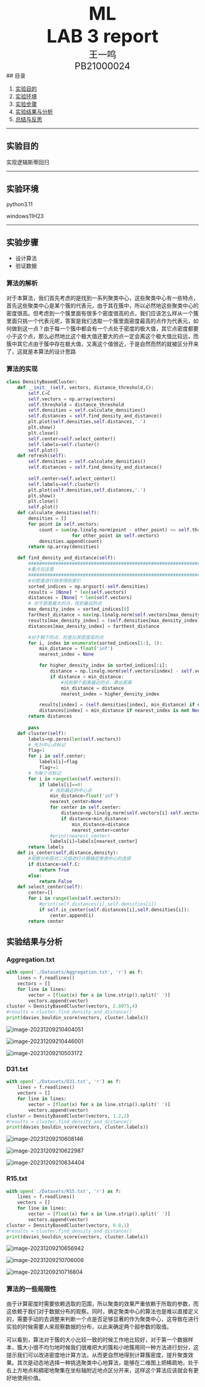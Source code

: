 <center><font size=10><b>ML</b></font></center>
<center><font size=10><b>LAB 3 report</b></font></center>

<center><font size=5>王一鸣</font></center>

<center><font size=5>PB21000024</font></center>
## 目录


1. [实验目的](#实验目的)
2. [实验环境](#实验环境)
3. [实验步骤](#实验步骤)
4. [实验结果与分析](#实验结果与分析)
6. [总结与反思](#总结与反思)
---

## 实验目的

实现逻辑斯蒂回归

---

## 实验环境

python3.11

windows11H23

---

## 实验步骤

- 设计算法
- 验证数据

### 算法的解析

对于本算法，我们首先考虑的是找到一系列聚类中心，这些聚类中心有一些特点，首先这些聚类中心是某个簇的代表元，由于其在簇中，所以必然地这些聚类中心的密度很高。但考虑到一个簇里面有很多个密度很高的点，我们应该怎么样从一个簇里面只挑一个代表元呢，答案是我们选取一个簇里面密度最高的点作为代表元，如何做到这一点？由于每一个簇中都会有一个点处于密度的极大值，其它点密度都要小于这个点，那么必然地比这个极大值还要大的点一定会离这个极大值比较远，而簇中其它点由于簇中存在极大值，又离这个值很近，于是自然而然的就被区分开来了，这就是本算法的设计思路

### 算法的实现

```python
class DensityBasedCluster:
    def __init__(self, vectors, distance_threshold,C):
        self.C=C
        self.vectors = np.array(vectors)
        self.threshold = distance_threshold
        self.densities = self.calculate_densities()
        self.distances = self.find_density_and_distance()
        plt.plot(self.densities,self.distances,'.')
        plt.show()
        plt.close()
        self.center=self.select_center()
        self.labels=self.cluster()
        self.plot()
    def refresh(self):
        self.densities = self.calculate_densities()
        self.distances = self.find_density_and_distance()
        
        self.center=self.select_center()
        self.labels=self.cluster()
        plt.plot(self.densities,self.distances,'.')
        plt.show()
        plt.close()
        self.plot()
    def calculate_densities(self):
        densities = []
        for point in self.vectors:
            count = sum(np.linalg.norm(point - other_point) <= self.threshold 
                        for other_point in self.vectors)
            densities.append(count)
        return np.array(densities)

    def find_density_and_distance(self):
        ################################################################################
        #重点在这里
        #########################################################################
        #对密度进行排序得到索引
        sorted_indices = np.argsort(-self.densities)
        results = [None] * len(self.vectors)
        distances = [None] * len(self.vectors)  
        # 对于密度最大的点，找到最远的点
        max_density_index = sorted_indices[0]
        farthest_distance = max(np.linalg.norm(self.vectors[max_density_index] - point) for point in self.vectors)
        results[max_density_index] = (self.densities[max_density_index], farthest_distance)
        distances[max_density_index] = farthest_distance

		#对于剩下的点，检查比其密度高的点
        for i, index in enumerate(sorted_indices[1:], 1):
            min_distance = float('inf')
            nearest_index = None

            for higher_density_index in sorted_indices[:i]:
                distance = np.linalg.norm(self.vectors[index] - self.vectors[higher_density_index])
                if distance < min_distance:
                    #找到那个距离最近的点，算出距离
                    min_distance = distance
                    nearest_index = higher_density_index

            results[index] = (self.densities[index], min_distance) if nearest_index is not None else (self.densities[index], None)
            distances[index] = min_distance if nearest_index is not None else None
        return distances
    
        pass
    def cluster(self):
        labels=np.zeros(len(self.vectors))
        # 先为中心点标记
        flag=1
        for i in self.center:
            labels[i]=flag
            flag+=1
        # 为每个点标记
        for i in range(len(self.vectors)):
            if labels[i]==0:
                # 找到最近的中心点
                min_distance=float('inf')
                nearest_center=None
                for center in self.center:
                    distance=np.linalg.norm(self.vectors[i]-self.vectors[center])
                    if distance<min_distance:
                        min_distance=distance
                        nearest_center=center
                #print(nearest_center)    
                labels[i]=labels[nearest_center]
        return labels
    def is_center(self,distance,density):
        #观察分布图对二元值进行计算确定聚类中心的选择
        if distance>self.C:
            return True
        else:
            return False
    def select_center(self):
        center=[]
        for i in range(len(self.vectors)):
            #print(self.distances[i],self.densities[i])
            if self.is_center(self.distances[i],self.densities[i]):
                center.append(i)
        return center
```



## 实验结果与分析

### Aggregation.txt

```python
with open('./Datasets/Aggregation.txt', 'r') as f:
    lines = f.readlines()
    vectors = []
    for line in lines:
        vector = [float(x) for x in line.strip().split(' ')]
        vectors.append(vector)
cluster = DensityBasedCluster(vectors, 2.8075,4)
#results = cluster.find_density_and_distance()
print(davies_bouldin_score(vectors, cluster.labels))
```



![image-20231209210404051](C:\Users\yiyi0369\AppData\Roaming\Typora\typora-user-images\image-20231209210404051.png)



![image-20231209210446001](C:\Users\yiyi0369\AppData\Roaming\Typora\typora-user-images\image-20231209210446001.png)

![image-20231209210503172](C:\Users\yiyi0369\AppData\Roaming\Typora\typora-user-images\image-20231209210503172.png)



### D31.txt

```python
with open('./Datasets/D31.txt', 'r') as f:
    lines = f.readlines()
    vectors = []
    for line in lines:
        vector = [float(x) for x in line.strip().split(' ')]
        vectors.append(vector)
cluster = DensityBasedCluster(vectors, 1.2,2)
#results = cluster.find_density_and_distance()
print(davies_bouldin_score(vectors, cluster.labels))
```

![image-20231209210608146](C:\Users\yiyi0369\AppData\Roaming\Typora\typora-user-images\image-20231209210608146.png)



![image-20231209210622987](C:\Users\yiyi0369\AppData\Roaming\Typora\typora-user-images\image-20231209210622987.png)

![image-20231209210634404](C:\Users\yiyi0369\AppData\Roaming\Typora\typora-user-images\image-20231209210634404.png)

### R15.txt

```python
with open('./Datasets/R15.txt', 'r') as f:
    lines = f.readlines()
    vectors = []
    for line in lines:
        vector = [float(x) for x in line.strip().split(' ')]
        vectors.append(vector)
cluster = DensityBasedCluster(vectors, 0.8,1)
#results = cluster.find_density_and_distance()
print(davies_bouldin_score(vectors, cluster.labels))
```

![image-20231209210656942](C:\Users\yiyi0369\AppData\Roaming\Typora\typora-user-images\image-20231209210656942.png)

![image-20231209210706006](C:\Users\yiyi0369\AppData\Roaming\Typora\typora-user-images\image-20231209210706006.png)



![image-20231209210716804](C:\Users\yiyi0369\AppData\Roaming\Typora\typora-user-images\image-20231209210716804.png)



### 算法的一些局限性

由于计算密度时需要依赖选取的范围，所以聚类的效果严重依赖于所取的参数，而这依赖于我们对于数据分布的观察。同时，确定聚类中心的算法也是难以直接定义的，需要手动的去调整来判断一个点是否足够显著的作为聚类中心，这导致在进行实验的时候需要人来观察数据的分布，以此来确定两个超参数的取值。

可以看到，算法对于簇的大小比较一致的时候工作地比较好，对于第一个数据样本，簇大小很不均匀地时候我们很难把大的簇和小地簇用同一种方法进行划分，这提示我们可以改进密度地计算方法，从而更自然地得到计算簇密度，提升聚类效果。其次是动态地选择一种挑选聚类中心地算法，能够在二维图上把稀疏地，处于右上方地点和稠密地聚集在坐标轴附近地点区分开来，这样这个算法应该就会有更好地使用价值。

